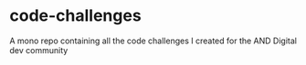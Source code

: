 # code-challenges
A mono repo containing all the code challenges I created for the AND Digital dev community
